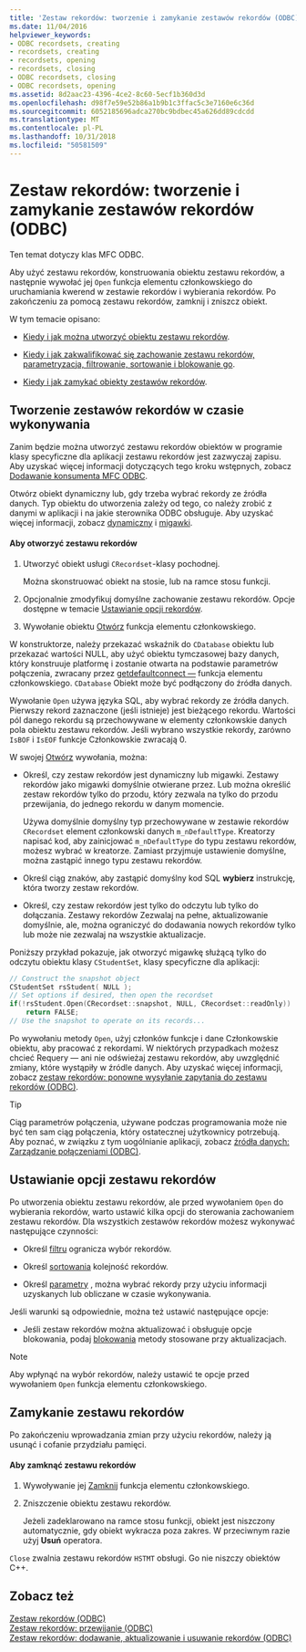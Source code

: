 ```yaml
---
title: 'Zestaw rekordów: tworzenie i zamykanie zestawów rekordów (ODBC)'
ms.date: 11/04/2016
helpviewer_keywords:
- ODBC recordsets, creating
- recordsets, creating
- recordsets, opening
- recordsets, closing
- ODBC recordsets, closing
- ODBC recordsets, opening
ms.assetid: 8d2aac23-4396-4ce2-8c60-5ecf1b360d3d
ms.openlocfilehash: d98f7e59e52b86a1b9b1c3ffac5c3e7160e6c36d
ms.sourcegitcommit: 6052185696adca270bc9bdbec45a626dd89cdcdd
ms.translationtype: MT
ms.contentlocale: pl-PL
ms.lasthandoff: 10/31/2018
ms.locfileid: "50581509"
---
```

# <a name="recordset-creating-and-closing-recordsets-odbc"></a>Zestaw rekordów: tworzenie i zamykanie zestawów rekordów (ODBC)

Ten temat dotyczy klas MFC ODBC.

Aby użyć zestawu rekordów, konstruowania obiektu zestawu rekordów, a następnie wywołać jej `Open` funkcja elementu członkowskiego do uruchamiania kwerend w zestawie rekordów i wybierania rekordów. Po zakończeniu za pomocą zestawu rekordów, zamknij i zniszcz obiekt.

W tym temacie opisano:

- [Kiedy i jak można utworzyć obiektu zestawu rekordów](#_core_creating_recordsets_at_run_time).

- [Kiedy i jak zakwalifikować się zachowanie zestawu rekordów, parametryzacja, filtrowanie, sortowanie i blokowanie go](#_core_setting_recordset_options).

- [Kiedy i jak zamykać obiekty zestawów rekordów](#_core_closing_a_recordset).

##  <a name="_core_creating_recordsets_at_run_time"></a> Tworzenie zestawów rekordów w czasie wykonywania

Zanim będzie można utworzyć zestawu rekordów obiektów w programie klasy specyficzne dla aplikacji zestawu rekordów jest zazwyczaj zapisu. Aby uzyskać więcej informacji dotyczących tego kroku wstępnych, zobacz [Dodawanie konsumenta MFC ODBC](../../mfc/reference/adding-an-mfc-odbc-consumer.md).

Otwórz obiekt dynamiczny lub, gdy trzeba wybrać rekordy ze źródła danych. Typ obiektu do utworzenia zależy od tego, co należy zrobić z danymi w aplikacji i na jakie sterownika ODBC obsługuje. Aby uzyskać więcej informacji, zobacz [dynamiczny](../../data/odbc/dynaset.md) i [migawki](../../data/odbc/snapshot.md).

#### <a name="to-open-a-recordset"></a>Aby otworzyć zestawu rekordów

1. Utworzyć obiekt usługi `CRecordset`-klasy pochodnej.

   Można skonstruować obiekt na stosie, lub na ramce stosu funkcji.

1. Opcjonalnie zmodyfikuj domyślne zachowanie zestawu rekordów. Opcje dostępne w temacie [Ustawianie opcji rekordów](#_core_setting_recordset_options).

1. Wywołanie obiektu [Otwórz](../../mfc/reference/crecordset-class.md#open) funkcja elementu członkowskiego.

W konstruktorze, należy przekazać wskaźnik do `CDatabase` obiektu lub przekazać wartości NULL, aby użyć obiektu tymczasowej bazy danych, który konstruuje platformę i zostanie otwarta na podstawie parametrów połączenia, zwracany przez [getdefaultconnect —](../../mfc/reference/crecordset-class.md#getdefaultconnect) funkcja elementu członkowskiego. `CDatabase` Obiekt może być podłączony do źródła danych.

Wywołanie `Open` używa języka SQL, aby wybrać rekordy ze źródła danych. Pierwszy rekord zaznaczone (jeśli istnieje) jest bieżącego rekordu. Wartości pól danego rekordu są przechowywane w elementy członkowskie danych pola obiektu zestawu rekordów. Jeśli wybrano wszystkie rekordy, zarówno `IsBOF` i `IsEOF` funkcje Członkowskie zwracają 0.

W swojej [Otwórz](../../mfc/reference/crecordset-class.md#open) wywołania, można:

- Określ, czy zestaw rekordów jest dynamiczny lub migawki. Zestawy rekordów jako migawki domyślnie otwierane przez. Lub można określić zestaw rekordów tylko do przodu, który zezwala na tylko do przodu przewijania, do jednego rekordu w danym momencie.

   Używa domyślnie domyślny typ przechowywane w zestawie rekordów `CRecordset` element członkowski danych `m_nDefaultType`. Kreatorzy napisać kod, aby zainicjować `m_nDefaultType` do typu zestawu rekordów, możesz wybrać w kreatorze. Zamiast przyjmuje ustawienie domyślne, można zastąpić innego typu zestawu rekordów.

- Określ ciąg znaków, aby zastąpić domyślny kod SQL **wybierz** instrukcję, która tworzy zestaw rekordów.

- Określ, czy zestaw rekordów jest tylko do odczytu lub tylko do dołączania. Zestawy rekordów Zezwalaj na pełne, aktualizowanie domyślnie, ale, można ograniczyć do dodawania nowych rekordów tylko lub może nie zezwalaj na wszystkie aktualizacje.

Poniższy przykład pokazuje, jak otworzyć migawkę służącą tylko do odczytu obiektu klasy `CStudentSet`, klasy specyficzne dla aplikacji:

```cpp
// Construct the snapshot object
CStudentSet rsStudent( NULL );
// Set options if desired, then open the recordset
if(!rsStudent.Open(CRecordset::snapshot, NULL, CRecordset::readOnly))
    return FALSE;
// Use the snapshot to operate on its records...
```

Po wywołaniu metody `Open`, użyj członków funkcje i dane Członkowskie obiektu, aby pracować z rekordami. W niektórych przypadkach możesz chcieć Requery — ani nie odświeżaj zestawu rekordów, aby uwzględnić zmiany, które wystąpiły w źródle danych. Aby uzyskać więcej informacji, zobacz [zestaw rekordów: ponowne wysyłanie zapytania do zestawu rekordów (ODBC)](../../data/odbc/recordset-requerying-a-recordset-odbc.md).

> [!TIP]
>  Ciąg parametrów połączenia, używane podczas programowania może nie być ten sam ciąg połączenia, który ostatecznej użytkownicy potrzebują. Aby poznać, w związku z tym uogólnianie aplikacji, zobacz [źródła danych: Zarządzanie połączeniami (ODBC)](../../data/odbc/data-source-managing-connections-odbc.md).

##  <a name="_core_setting_recordset_options"></a> Ustawianie opcji zestawu rekordów

Po utworzenia obiektu zestawu rekordów, ale przed wywołaniem `Open` do wybierania rekordów, warto ustawić kilka opcji do sterowania zachowaniem zestawu rekordów. Dla wszystkich zestawów rekordów możesz wykonywać następujące czynności:

- Określ [filtru](../../data/odbc/recordset-filtering-records-odbc.md) ogranicza wybór rekordów.

- Określ [sortowania](../../data/odbc/recordset-sorting-records-odbc.md) kolejność rekordów.

- Określ [parametry](../../data/odbc/recordset-parameterizing-a-recordset-odbc.md) , można wybrać rekordy przy użyciu informacji uzyskanych lub obliczane w czasie wykonywania.

Jeśli warunki są odpowiednie, można też ustawić następujące opcje:

- Jeśli zestaw rekordów można aktualizować i obsługuje opcje blokowania, podaj [blokowania](../../data/odbc/recordset-locking-records-odbc.md) metody stosowane przy aktualizacjach.

> [!NOTE]
>  Aby wpłynąć na wybór rekordów, należy ustawić te opcje przed wywołaniem `Open` funkcja elementu członkowskiego.

##  <a name="_core_closing_a_recordset"></a> Zamykanie zestawu rekordów

Po zakończeniu wprowadzania zmian przy użyciu rekordów, należy ją usunąć i cofanie przydziału pamięci.

#### <a name="to-close-a-recordset"></a>Aby zamknąć zestawu rekordów

1. Wywoływanie jej [Zamknij](../../mfc/reference/crecordset-class.md#close) funkcja elementu członkowskiego.

1. Zniszczenie obiektu zestawu rekordów.

   Jeżeli zadeklarowano na ramce stosu funkcji, obiekt jest niszczony automatycznie, gdy obiekt wykracza poza zakres. W przeciwnym razie użyj **Usuń** operatora.

`Close` zwalnia zestawu rekordów `HSTMT` obsługi. Go nie niszczy obiektów C++.

## <a name="see-also"></a>Zobacz też

[Zestaw rekordów (ODBC)](../../data/odbc/recordset-odbc.md)<br/>
[Zestaw rekordów: przewijanie (ODBC)](../../data/odbc/recordset-scrolling-odbc.md)<br/>
[Zestaw rekordów: dodawanie, aktualizowanie i usuwanie rekordów (ODBC)](../../data/odbc/recordset-adding-updating-and-deleting-records-odbc.md)